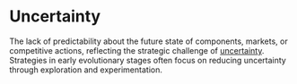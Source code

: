 # Uncertainty

The lack of predictability about the future state of components, markets, or competitive actions, reflecting the strategic challenge of [uncertainty](https://en.wikipedia.org/wiki/Uncertainty). Strategies in early evolutionary stages often focus on reducing uncertainty through exploration and experimentation.
